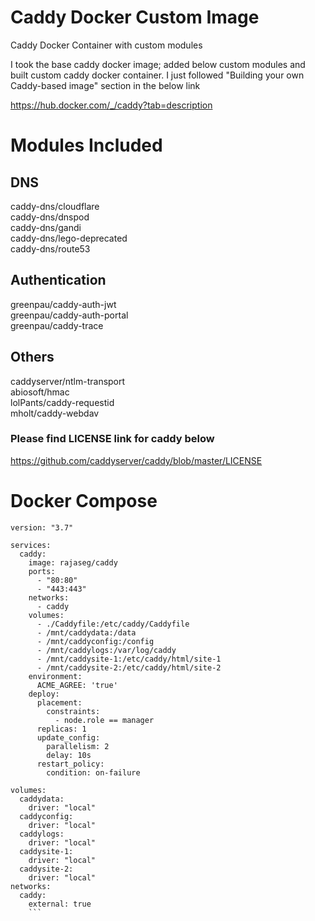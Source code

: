 # Caddy Docker Custom Image

Caddy Docker Container with custom modules

I took the base caddy docker image; added below custom modules and built custom caddy docker container. I just followed "Building your own Caddy-based image" section in the below link

https://hub.docker.com/_/caddy?tab=description 

# Modules Included

## DNS

caddy-dns/cloudflare \
caddy-dns/dnspod \
caddy-dns/gandi \
caddy-dns/lego-deprecated \
caddy-dns/route53

## Authentication

greenpau/caddy-auth-jwt \
greenpau/caddy-auth-portal \
greenpau/caddy-trace

## Others

caddyserver/ntlm-transport \
abiosoft/hmac \
lolPants/caddy-requestid \
mholt/caddy-webdav

### Please find LICENSE link for caddy below 

https://github.com/caddyserver/caddy/blob/master/LICENSE

# Docker Compose

```
version: "3.7"

services:
  caddy:
    image: rajaseg/caddy
    ports:
      - "80:80"
      - "443:443"
    networks:
      - caddy
    volumes:
      - ./Caddyfile:/etc/caddy/Caddyfile
      - /mnt/caddydata:/data
      - /mnt/caddyconfig:/config
      - /mnt/caddylogs:/var/log/caddy
      - /mnt/caddysite-1:/etc/caddy/html/site-1
      - /mnt/caddysite-2:/etc/caddy/html/site-2
    environment:
      ACME_AGREE: 'true'
    deploy:
      placement:
        constraints:
          - node.role == manager
      replicas: 1
      update_config:
        parallelism: 2
        delay: 10s
      restart_policy:
        condition: on-failure

volumes:
  caddydata:
    driver: "local"
  caddyconfig:
    driver: "local"
  caddylogs:
    driver: "local"
  caddysite-1:
    driver: "local"
  caddysite-2:
    driver: "local"
networks:
  caddy:
    external: true
    ```
